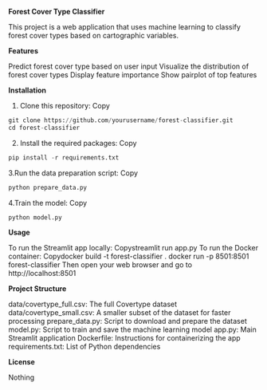 **Forest Cover Type Classifier**

This project is a web application that uses machine learning to classify forest cover types based on cartographic variables.

**Features**

Predict forest cover type based on user input
Visualize the distribution of forest cover types
Display feature importance
Show pairplot of top features

**Installation**

1. Clone this repository:
Copy
```python
git clone https://github.com/yourusername/forest-classifier.git
cd forest-classifier
```
2. Install the required packages:
Copy
```python
pip install -r requirements.txt
```
3.Run the data preparation script:
Copy
```python
python prepare_data.py
```
4.Train the model:
Copy
```python
python model.py
```

**Usage**

To run the Streamlit app locally:
Copystreamlit run app.py
To run the Docker container:
Copydocker build -t forest-classifier .
docker run -p 8501:8501 forest-classifier
Then open your web browser and go to http://localhost:8501

**Project Structure**

data/covertype_full.csv: The full Covertype dataset
data/covertype_small.csv: A smaller subset of the dataset for faster processing
prepare_data.py: Script to download and prepare the dataset
model.py: Script to train and save the machine learning model
app.py: Main Streamlit application
Dockerfile: Instructions for containerizing the app
requirements.txt: List of Python dependencies

**License**

Nothing